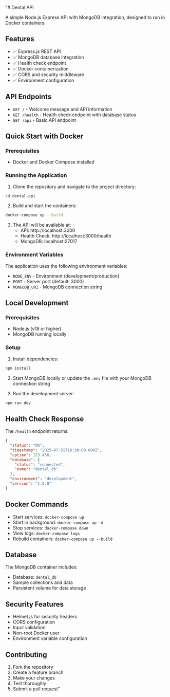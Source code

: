 "# Dental API

A simple Node.js Express API with MongoDB integration, designed to run in Docker containers.

## Features

- ✅ Express.js REST API
- ✅ MongoDB database integration
- ✅ Health check endpoint
- ✅ Docker containerization
- ✅ CORS and security middleware
- ✅ Environment configuration

## API Endpoints

- `GET /` - Welcome message and API information
- `GET /health` - Health check endpoint with database status
- `GET /api` - Basic API endpoint

## Quick Start with Docker

### Prerequisites
- Docker and Docker Compose installed

### Running the Application

1. Clone the repository and navigate to the project directory:
```bash
cd dental-api
```

2. Build and start the containers:
```bash
docker-compose up --build
```

3. The API will be available at:
   - API: http://localhost:3000
   - Health Check: http://localhost:3000/health
   - MongoDB: localhost:27017

### Environment Variables

The application uses the following environment variables:

- `NODE_ENV` - Environment (development/production)
- `PORT` - Server port (default: 3000)
- `MONGODB_URI` - MongoDB connection string

## Local Development

### Prerequisites
- Node.js (v18 or higher)
- MongoDB running locally

### Setup

1. Install dependencies:
```bash
npm install
```

2. Start MongoDB locally or update the `.env` file with your MongoDB connection string

3. Run the development server:
```bash
npm run dev
```

## Health Check Response

The `/health` endpoint returns:

```json
{
  "status": "OK",
  "timestamp": "2025-07-31T10:30:00.000Z",
  "uptime": 123.456,
  "database": {
    "status": "connected",
    "name": "dental_db"
  },
  "environment": "development",
  "version": "1.0.0"
}
```

## Docker Commands

- Start services: `docker-compose up`
- Start in background: `docker-compose up -d`
- Stop services: `docker-compose down`
- View logs: `docker-compose logs`
- Rebuild containers: `docker-compose up --build`

## Database

The MongoDB container includes:
- Database: `dental_db`
- Sample collections and data
- Persistent volume for data storage

## Security Features

- Helmet.js for security headers
- CORS configuration
- Input validation
- Non-root Docker user
- Environment variable configuration

## Contributing

1. Fork the repository
2. Create a feature branch
3. Make your changes
4. Test thoroughly
5. Submit a pull request" 
